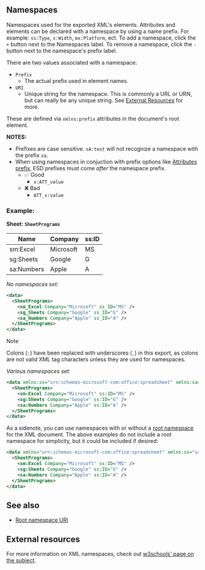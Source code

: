 Namespaces
----------
Namespaces used for the exported XML's elements. Attributes and elements can be declared with a namespace by using a name prefix. For example: `ss:Type`, `x:Width`, `mx:Platform`, ect. To add a namespace, click the `+` button next to the Namespaces label. To remove a namespace, click the `-` button next to the namespace's prefix label.

There are two values associated with a namespace:
 - `Prefix`
    - The actual prefix used in element names.
 - `URI`
    - Unique string for the namespace. This is commonly a URL or URN, but can really be any unique string. See [External Resources](#external-resources) for more.

These are defined via `xmlns:prefix` attributes in the document's root element.

**NOTES:** 
  - Prefixes are case sensitive. `sA:test` will not recognize a namespace with the prefix `sa`.
  - When using namespaces in conjuction with prefix options like [Attributes prefix](attributesprefix.md), ESD prefixes must come *after* the namespace prefix.
    - &#9989; Good
      - `x:ATT_value`
    - &#10060; Bad
      - `ATT_x:value`

### Example: ###

**Sheet: `SheetPrograms`**

Name | Company | ss:ID
---- | ------- | -----
sm:Excel | Microsoft | MS
sg:Sheets | Google | G
sa:Numbers | Apple | A

*No namespaces set:*
```xml
<data>
  <SheetPrograms>
    <sm_Excel Company="Microsoft" ss_ID="MS" />
    <sg_Sheets Company="Google" ss_ID="G" />
    <sa_Numbers Company="Apple" ss_ID="A" />
  </SheetPrograms>
</data>
```

> [!NOTE]
> Colons (`:`) have been replaced with underscores (`_`) in this export, as colons are not valid XML tag characters unless they are used for namespaces.

*Various namespaces set:*
```xml
<data xmlns:ss="urn:schemas-microsoft-com:office:spreadsheet" xmlns:sa="https://www.apple.com" xmlns:sg="https://www.google.com" xmlns:sm="https://www.microsoft.com">
  <SheetPrograms>
    <sm:Excel Company="Microsoft" ss:ID="MS" />
    <sg:Sheets Company="Google" ss:ID="G" />
    <sa:Numbers Company="Apple" ss:ID="A" />
  </SheetPrograms>
</data>
```

As a sidenote, you can use namespaces with or without a [root namespace](rootnamespaceuri.md) for the XML document. The above examples do not include a root namespace for simplicity, but it could be included if desired:
```xml
<data xmlns="urn:schemas-microsoft-com:office:spreadsheet" xmlns:ss="urn:schemas-microsoft-com:office:spreadsheet" xmlns:sa="https://www.apple.com" xmlns:sg="https://www.google.com" xmlns:sm="https://www.microsoft.com">
  <SheetPrograms>
    <sm:Excel Company="Microsoft" ss:ID="MS" />
    <sg:Sheets Company="Google" ss:ID="G" />
    <sa:Numbers Company="Apple" ss:ID="A" />
  </SheetPrograms>
</data>
```

See also
--------
 - [Root namespace URI](rootnamespaceuri.md)
 
External resources
------------------
For more information on XML namespaces, check out [w3schools' page on the subject](https://www.w3schools.com/xml/xml_namespaces.asp).

